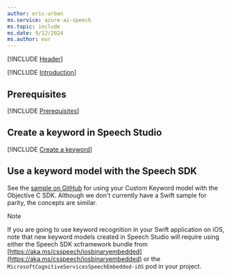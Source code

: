 ```yaml
---
author: eric-urban
ms.service: azure-ai-speech
ms.topic: include
ms.date: 9/12/2024
ms.author: eur
---
```


[!INCLUDE [Header](../../common/swift.md)]

[!INCLUDE [Introduction](intro.md)]

## Prerequisites

[!INCLUDE [Prerequisites](../../common/azure-prerequisites.md)]

## Create a keyword in Speech Studio

[!INCLUDE [Create a keyword](use-speech-studio.md)]

## Use a keyword model with the Speech SDK

See the [sample on GitHub](https://github.com/Azure-Samples/cognitive-services-speech-sdk/blob/b4257370e1d799f0b8b64be9bf2a34cad8b1a251/samples/objective-c/ios/speech-samples/speech-samples/ViewController.m#L585) for using your Custom Keyword model with the Objective C SDK. Although we don't currently have a Swift sample for parity, the concepts are similar.

> [!NOTE]
> If you are going to use keyword recognition in your Swift application on iOS, note that new keyword models created in Speech Studio will require using either the Speech SDK xcframework bundle from [https://aka.ms/csspeech/iosbinaryembedded](https://aka.ms/csspeech/iosbinaryembedded) or the `MicrosoftCognitiveServicesSpeechEmbedded-iOS` pod in your project.
